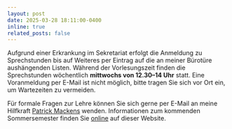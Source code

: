 ```yaml
---
layout: post
date: 2025-03-28 18:11:00-0400
inline: true
related_posts: false
---
```


Aufgrund einer Erkrankung im Sekretariat erfolgt die Anmeldung zu Sprechstunden
bis auf Weiteres per Eintrag auf die an meiner Bürotüre aushängenden Listen.
Während der Vorlesungszeit finden die Sprechstunden wöchentlich <b>mittwochs
von 12.30&ndash;14 Uhr</b> statt. Eine Voranmeldung per E-Mail ist nicht
möglich, bitte tragen Sie sich vor Ort ein, um Wartezeiten zu vermeiden.

Für formale Fragen zur Lehre können Sie sich gerne per E-Mail an meine
Hilfkraft <a href="mailto:patrick.mackens.1@hu-berlin.de">Patrick Mackens</a>
wenden. Informationen zum kommenden Sommersemester finden Sie <a href="{{
site.baseurl }}/teaching">online</a> auf dieser Website.
